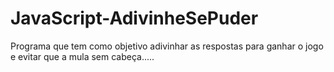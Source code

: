 # JavaScript-AdivinheSePuder
Programa que tem como objetivo adivinhar as respostas para ganhar o jogo e evitar que a mula sem cabeça.....
